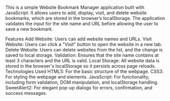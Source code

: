 This is a simple Website Bookmark Manager application built with JavaScript. It allows users to add, display, visit, and delete website bookmarks, which are stored in the browser’s localStorage. The application validates the input for the site name and URL before allowing the user to save a new bookmark.

Features
Add Website: Users can add website names and URLs.
Visit Website: Users can click a "Visit" button to open the website in a new tab.
Delete Website: Users can delete websites from the list, and the change is saved to local storage.
Validation: Ensures that the site name contains at least 3 characters and the URL is valid.
Local Storage: All website data is stored in the browser's localStorage so it persists across page reloads.
Technologies Used
HTML5: For the basic structure of the webpage.
CSS3: For styling the webpage and elements.
JavaScript: For functionality, including form validation, DOM manipulation, and localStorage handling.
SweetAlert2: For elegant pop-up dialogs for errors, confirmation, and success messages.
